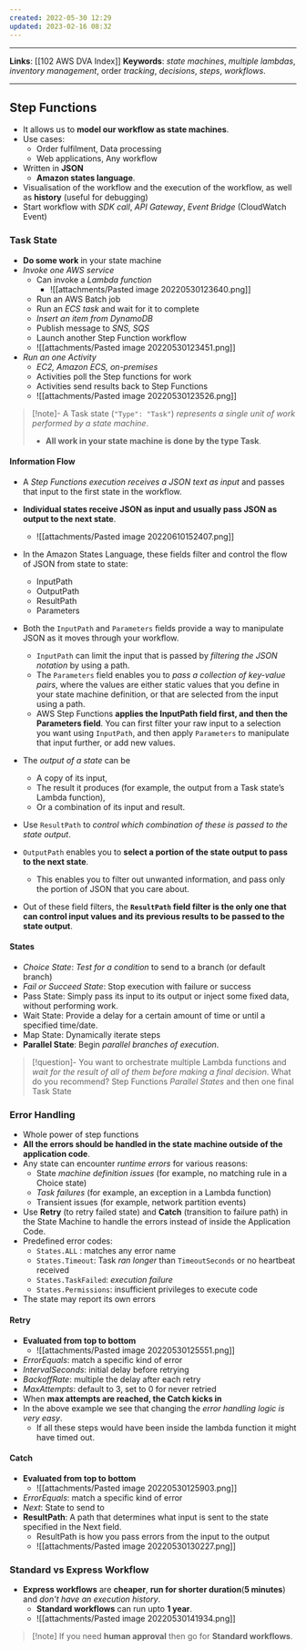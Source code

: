 ```yaml
---
created: 2022-05-30 12:29
updated: 2023-02-16 08:32
---
```

---
**Links**: [[102 AWS DVA Index]]
**Keywords**: *state machines*, *multiple lambdas*, *inventory management*, order *tracking*, *decisions*, *steps*, *workflows*.

---
## Step Functions
- It allows us to **model our workflow as state machines**.
- Use cases:
	- Order fulfilment, Data processing
	- Web applications, Any workflow 
- Written in **JSON**
	- **Amazon states language**.
- Visualisation of the workflow and the execution of the workflow, as well as **history** (useful for debugging)
- Start workflow with *SDK call*, *API Gateway*, *Event Bridge* (CloudWatch Event)

### Task State
- **Do some work** in your state machine
- *Invoke one AWS service*
	- Can invoke a *Lambda function*
		- ![[attachments/Pasted image 20220530123640.png]]
	- Run an AWS Batch job
	- Run an *ECS task* and wait for it to complete
	- *Insert an item from DynamoDB*
	- Publish message to *SNS, SQS*
	- Launch another Step Function workflow
	- ![[attachments/Pasted image 20220530123451.png]]
- *Run an one Activity*
	- *EC2, Amazon ECS, on-premises*
	- Activities poll the Step functions for work
	- Activities send results back to Step Functions
	- ![[attachments/Pasted image 20220530123526.png]]

> [!note]- A Task state (`"Type": "Task"`) *represents a single unit of work performed by a state machine*.
> - **All work in your state machine is done by the type Task**.

#### Information Flow
- A *Step Functions execution receives a JSON text as input* and passes that input to the first state in the workflow. 
- **Individual states receive JSON as input and usually pass JSON as output to the next state**. 
	- ![[attachments/Pasted image 20220610152407.png]]
- In the Amazon States Language, these fields filter and control the flow of JSON from state to state:
	- InputPath
	- OutputPath
	- ResultPath
	- Parameters

- Both the `InputPath` and `Parameters` fields provide a way to manipulate JSON as it moves through your workflow. 
	- `InputPath` can limit the input that is passed by *filtering the JSON notation* by using a path. 
	- The `Parameters` field enables you to *pass a collection of key-value pairs*, where the values are either static values that you define in your state machine definition, or that are selected from the input using a path.
	- AWS Step Functions **applies the InputPath field first, and then the Parameters field**. You can first filter your raw input to a selection you want using `InputPath`, and then apply `Parameters` to manipulate that input further, or add new values.
-  The *output of a state* can be 
	- A copy of its input, 
	- The result it produces (for example, the output from a Task state’s Lambda function), 
	- Or a combination of its input and result. 
- Use `ResultPath` to *control which combination of these is passed to the state output*.
- `OutputPath` enables you to **select a portion of the state output to pass to the next state**. 
	- This enables you to filter out unwanted information, and pass only the portion of JSON that you care about.
- Out of these field filters, the **`ResultPath` field filter is the only one that can control input values and its previous results to be passed to the state output**. 

#### States
- *Choice State*: *Test for a condition* to send to a branch (or default branch)
- *Fail or Succeed State*: Stop execution with failure or success
- Pass State: Simply pass its input to its output or inject some fixed data, without performing work.
- Wait State: Provide a delay for a certain amount of time or until a specified time/date.
- Map State: Dynamically iterate steps
- **Parallel State**: Begin *parallel branches of execution*.

> [!question]- You want to orchestrate multiple Lambda functions and *wait for the result of all of them before making a final decision*. What do you recommend?
> Step Functions *Parallel States* and then one final Task State

### Error Handling
- Whole power of step functions
- **All the errors should be handled in the state machine outside of the application code**.
- Any state can encounter *runtime errors* for various reasons:
	- State *machine definition issues* (for example, no matching rule in a Choice state)
	- *Task failures* (for example, an exception in a Lambda function)
	- Transient issues (for example, network partition events)
- Use **Retry** (to retry failed state) and **Catch** (transition to failure path) in the State Machine to handle the errors instead of inside the Application Code.
- Predefined error codes:
	- `States.ALL` : matches any error name
	- `States.Timeout`: Task *ran longer* than `TimeoutSeconds` or no heartbeat received
	- `States.TaskFailed`: *execution failure*
	- `States.Permissions`: insufficient privileges to execute code
- The state may report its own errors

#### Retry 
- **Evaluated from top to bottom**
	- ![[attachments/Pasted image 20220530125551.png]]
- *ErrorEquals*: match a specific kind of error
- *IntervalSeconds*: initial delay before retrying
- *BackoffRate*: multiple the delay after each retry
- *MaxAttempts*: default to 3, set to 0 for never retried
- When **max attempts are reached, the Catch kicks in**
- In the above example we see that changing the *error handling logic is very easy*.
	- If all these steps would have been inside the lambda function it might have timed out.

#### Catch
- **Evaluated from top to bottom**
	- ![[attachments/Pasted image 20220530125903.png]]
- *ErrorEquals*: match a specific kind of error
- *Next*: State to send to
- **ResultPath**: A path that determines what input is sent to the state specified in the Next field.
	- ResultPath is how you pass errors from the input to the output 
	- ![[attachments/Pasted image 20220530130227.png]]

### Standard vs Express Workflow
- **Express workflows** are **cheaper**, **run for shorter duration**(**5 minutes**) and *don't have an execution history*.
	- **Standard workflows** can run upto **1 year**.
	- ![[attachments/Pasted image 20220530141934.png]]

> [!note] If you need **human approval** then go for **Standard workflows**.
